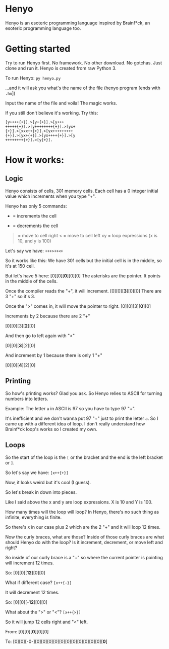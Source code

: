# Henyo
Henyo is an esoteric programming language inspired by Brainf*ck, an esoteric programming language too.

# Getting started
Try to run Henyo first. No framework. No other download. No gotchas. Just clone and run it. Henyo is created from raw Python 3.

To run Henyo:
`py henyo.py`

...and it will ask you what's the name of the file (henyo program [ends with `.hn`])

Input the name of the file and voila! The magic works.

If you still don't believe it's working. Try this:
```
[y++++{+}].>[y+{+}].>[y+++
+++++{+}].>[y++++++++{+}].>[yx+
{+}].>[xxx++{+}].>[yx+++++++++
{+}].>[yx+{+}].>[yx++++{+}].>[y
++++++++{+}].>[y{+}].
```

# How it works:
## Logic
Henyo consists of cells, 301 memory cells. Each cell has a 0 integer initial value which increments when you type "+".

Henyo has only 5 commands:
+ = increments the cell
- = decrements the cell
> = move to cell right
< = move to cell left
xy = loop expressions (x is 10, and y is 100)

Let's say we have:
`+++>++<+`

So it works like this:
We have 301 cells but the initial cell is in the middle, so it's at 150 cell.

But let's have 5 here:
[0][0][**0**][0][0]
The asterisks are the pointer. It points in the middle of the cells.

Once the compiler reads the "+", it will increment.
[0][0][**3**][0][0]
There are 3 "+" so it's 3.

Once the ">" comes in, it will move the pointer to right.
[0][0][3][**0**][0]

Increments by 2 because there are 2 "+"

[0][0][3][**2**][0]

And then go to left again with "<"

[0][0][**3**][2][0]

And increment by 1 because there is only 1 "+"

[0][0][**4**][2][0]

## Printing
So how's printing works? Glad you ask. So Henyo relies to ASCII for turning numbers into letters.

Example: The letter `a` in ASCII is 97 so you have to type 97 "+".

It's inefficient and we don't wanna put 97 "+" just to print the letter `a`. So I came up with a different idea of loop. I don't really understand how Brainf*ck loop's works so I created my own.

## Loops
So the start of the loop is the `[` or the bracket and the end is the left bracket or `]`.

So let's say we have:
`[x++{+}]`

Now, it looks weird but it's cool (I guess).

So let's break in down into pieces.

Like I said above the x and y are loop expressions. X is 10 and Y is 100.

How many times will the loop will loop? In Henyo, there's no such thing as infinite, everything is finite.

So there's `X` in our case plus 2 which are the 2 "+" and it will loop 12 times.

Now the curly braces, what are those? Inside of those curly braces are what should Henyo do with the loop? Is it increment, decrement, or move left and right?

So inside of our curly brace is a "+" so where the current pointer is pointing will increment 12 times.

So:
[0][0][**12**][0][0]

What if different case?
`[x++{-}]`

It will decrement 12 times.

So:
[0][0][**-12**][0][0]

What about the ">" or "<"?
`[x++{>}]`

So it will jump 12 cells right and "<" left.

From:
[0][0][**0**][0][0]

To:
[0][0][-0-][0][0][0][0][0][0][0][0][0][0][0][**0**]

